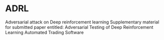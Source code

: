 # ADRL
Adversarial attack on Deep reinforcement learning
Supplementary material for submitted paper entitled: Adversarial Testing of Deep Reinforcement Learning Automated Trading Software
